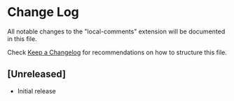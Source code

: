 # Change Log

All notable changes to the "local-comments" extension will be documented in this file.

Check [Keep a Changelog](http://keepachangelog.com/) for recommendations on how to structure this file.

## [Unreleased]

- Initial release